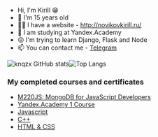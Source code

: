 - Hi, I'm Kirill 😁
- 🌱 I'm 15 years old
- 🤟🏽 I have a website - http://novikovkirill.ru/
- 💞️ I am studying at Yandex.Academy 
- 😝 I'm trying to learn Django, Flask and Node
- 📫 You can contact me - [Telegram](https://t.me/knQzx)

![knqzx GitHub stats](https://github-readme-stats.vercel.app/api?username=knqzx&show_icons=true&theme=radical)![Top Langs](https://github-readme-stats.vercel.app/api/top-langs/?username=knQzx&layout=compact&theme=radical)

### My completed courses and certificates
-  [M220JS: MongoDB for JavaScript Developers](https://university.mongodb.com/course_completion/0ba4a930-bf77-4b36-ad07-84ff38db9f6e?utm_source=copy&utm_medium=social&utm_campaign=university_social_sharing)
-  [Yandex.Academy 1 Course](https://lyceum.yandex.ru/certificate/check/?certNumber=210148024&lastName=%D0%9D%D0%BE%D0%B2%D0%B8%D0%BA%D0%BE%D0%B2)
-  [Javascript](https://stepik.org/certificate/dfe24bc39ff9670dd33be71c948257fb91ba33ff.pdf)
-  [C++](https://stepik.org/certificate/5eb8d34a8d67002b086ce2d6a8366dce2c7fbb7d.pdf)
-  [HTML & CSS](https://stepik.org/certificate/54384ff68561a71626c91419f7cc695ab86eb90a.pdf)

<!---
knQzx/knQzx is a ✨ special ✨ repository because its `README.md` (this file) appears on your GitHub profile.
You can click the Preview link to take a look at your changes.
--->
